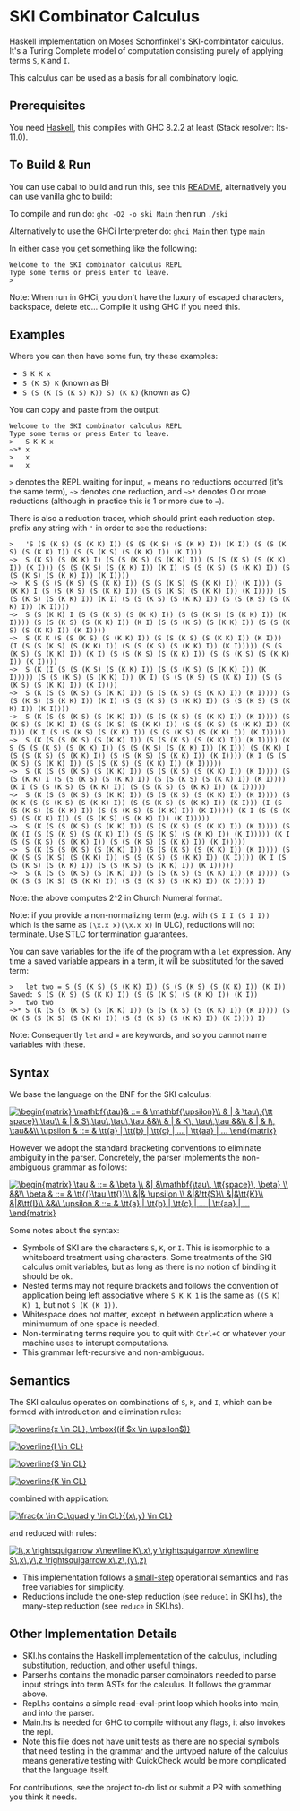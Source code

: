 # SKI Combinator Calculus
Haskell implementation on  Moses Schonfinkel's SKI-combintator calculus. It's a Turing Complete model of computation consisting purely of applying terms `S`, `K` and `I`.

This calculus can be used as a basis for all combinatory logic.

## Prerequisites
You need [Haskell](https://www.haskell.org/), this compiles with GHC 8.2.2 at least (Stack resolver: lts-11.0).

## To Build & Run

You can use cabal to build and run this, see this [README](../README.md), alternatively you can use vanilla ghc to build:

To compile and run do:
`ghc -O2 -o ski Main`
then run `./ski`

Alternatively to use the GHCi Interpreter do:
`ghci Main`
then type `main`

In either case you get something like the following:
```
Welcome to the SKI combinator calculus REPL
Type some terms or press Enter to leave.
>
```

Note: When run in GHCi, you don't have the luxury of escaped characters, backspace, delete etc...
Compile it using GHC if you need this.

## Examples 
Where you can then have some fun, try these examples:
- `S K K x`
- `S (K S) K` (known as B)
- `S (S (K (S (K S) K)) S) (K K)` (known as C)

You can copy and paste from the output:
```
Welcome to the SKI combinator calculus REPL
Type some terms or press Enter to leave.
>   S K K x
~>* x
>   x
=   x
```
`>` denotes the REPL waiting for input, `=` means no reductions occurred (it's the same term), `~>` denotes one reduction, and `~>*` denotes 0 or more reductions (although in practice this is 1 or more due to `=`).

There is also a reduction tracer, which should print each reduction step. prefix any string with `'` in order to see the reductions:
```
>   'S (S (K S) (S (K K) I)) (S (S (K S) (S (K K) I)) (K I)) (S (S (K S) (S (K K) I)) (S (S (K S) (S (K K) I)) (K I)))
~>  S (K S) (S (K K) I) (S (S (K S) (S (K K) I)) (S (S (K S) (S (K K) I)) (K I))) (S (S (K S) (S (K K) I)) (K I) (S (S (K S) (S (K K) I)) (S (S (K S) (S (K K) I)) (K I))))
~>  K S (S (S (K S) (S (K K) I)) (S (S (K S) (S (K K) I)) (K I))) (S (K K) I (S (S (K S) (S (K K) I)) (S (S (K S) (S (K K) I)) (K I)))) (S (S (K S) (S (K K) I)) (K I) (S (S (K S) (S (K K) I)) (S (S (K S) (S (K K) I)) (K I))))
~>  S (S (K K) I (S (S (K S) (S (K K) I)) (S (S (K S) (S (K K) I)) (K I)))) (S (S (K S) (S (K K) I)) (K I) (S (S (K S) (S (K K) I)) (S (S (K S) (S (K K) I)) (K I))))
~>  S (K K (S (S (K S) (S (K K) I)) (S (S (K S) (S (K K) I)) (K I))) (I (S (S (K S) (S (K K) I)) (S (S (K S) (S (K K) I)) (K I))))) (S (S (K S) (S (K K) I)) (K I) (S (S (K S) (S (K K) I)) (S (S (K S) (S (K K) I)) (K I))))
~>  S (K (I (S (S (K S) (S (K K) I)) (S (S (K S) (S (K K) I)) (K I))))) (S (S (K S) (S (K K) I)) (K I) (S (S (K S) (S (K K) I)) (S (S (K S) (S (K K) I)) (K I))))
~>  S (K (S (S (K S) (S (K K) I)) (S (S (K S) (S (K K) I)) (K I)))) (S (S (K S) (S (K K) I)) (K I) (S (S (K S) (S (K K) I)) (S (S (K S) (S (K K) I)) (K I))))
~>  S (K (S (S (K S) (S (K K) I)) (S (S (K S) (S (K K) I)) (K I)))) (S (K S) (S (K K) I) (S (S (K S) (S (K K) I)) (S (S (K S) (S (K K) I)) (K I))) (K I (S (S (K S) (S (K K) I)) (S (S (K S) (S (K K) I)) (K I)))))
~>  S (K (S (S (K S) (S (K K) I)) (S (S (K S) (S (K K) I)) (K I)))) (K S (S (S (K S) (S (K K) I)) (S (S (K S) (S (K K) I)) (K I))) (S (K K) I (S (S (K S) (S (K K) I)) (S (S (K S) (S (K K) I)) (K I)))) (K I (S (S (K S) (S (K K) I)) (S (S (K S) (S (K K) I)) (K I)))))
~>  S (K (S (S (K S) (S (K K) I)) (S (S (K S) (S (K K) I)) (K I)))) (S (S (K K) I (S (S (K S) (S (K K) I)) (S (S (K S) (S (K K) I)) (K I)))) (K I (S (S (K S) (S (K K) I)) (S (S (K S) (S (K K) I)) (K I)))))
~>  S (K (S (S (K S) (S (K K) I)) (S (S (K S) (S (K K) I)) (K I)))) (S (K K (S (S (K S) (S (K K) I)) (S (S (K S) (S (K K) I)) (K I))) (I (S (S (K S) (S (K K) I)) (S (S (K S) (S (K K) I)) (K I))))) (K I (S (S (K S) (S (K K) I)) (S (S (K S) (S (K K) I)) (K I)))))
~>  S (K (S (S (K S) (S (K K) I)) (S (S (K S) (S (K K) I)) (K I)))) (S (K (I (S (S (K S) (S (K K) I)) (S (S (K S) (S (K K) I)) (K I))))) (K I (S (S (K S) (S (K K) I)) (S (S (K S) (S (K K) I)) (K I)))))
~>  S (K (S (S (K S) (S (K K) I)) (S (S (K S) (S (K K) I)) (K I)))) (S (K (S (S (K S) (S (K K) I)) (S (S (K S) (S (K K) I)) (K I)))) (K I (S (S (K S) (S (K K) I)) (S (S (K S) (S (K K) I)) (K I)))))
~>  S (K (S (S (K S) (S (K K) I)) (S (S (K S) (S (K K) I)) (K I)))) (S (K (S (S (K S) (S (K K) I)) (S (S (K S) (S (K K) I)) (K I)))) I)
```
Note: the above computes 2^2 in Church Numeral format.

Note: if you provide a non-normalizing term (e.g. with `(S I I (S I I))` which is the same as `(\x.x x)(\x.x x)` in ULC), reductions will not terminate. Use STLC for termination guarantees.

You can save variables for the life of the program with a `let` expression. Any time a saved variable appears in a term, it will be substituted for the saved term:
```
>   let two = S (S (K S) (S (K K) I)) (S (S (K S) (S (K K) I)) (K I))
Saved: S (S (K S) (S (K K) I)) (S (S (K S) (S (K K) I)) (K I))
>   two two
~>* S (K (S (S (K S) (S (K K) I)) (S (S (K S) (S (K K) I)) (K I)))) (S (K (S (S (K S) (S (K K) I)) (S (S (K S) (S (K K) I)) (K I)))) I)
```
Note: Consequently `let` and `=` are keywords, and so you cannot name variables with these. 

## Syntax 

We base the language on the BNF for the SKI calculus:

<a href="https://www.codecogs.com/eqnedit.php?latex=\begin{matrix}&space;\mathbf{\tau}&&space;::=&space;&&space;\mathbf{\upsilon}\\&space;&&space;|&space;&&space;\tau\,{\tt&space;space}\,\tau\\&space;&&space;|&space;&&space;S\,\tau\,\tau\,\tau&space;&&\\&space;&&space;|&space;&&space;K\,&space;\tau\,\tau&space;&&\\&space;&&space;|&space;&&space;I\,&space;\tau&&\\&space;\upsilon&space;&&space;::=&space;&&space;\tt{a}&space;|&space;\tt{b}&space;|&space;\tt{c}&space;|&space;...&space;|&space;\tt{aa}&space;|&space;...&space;\end{matrix}" target="_blank"><img src="https://latex.codecogs.com/gif.latex?\begin{matrix}&space;\mathbf{\tau}&&space;::=&space;&&space;\mathbf{\upsilon}\\&space;&&space;|&space;&&space;\tau\,{\tt&space;space}\,\tau\\&space;&&space;|&space;&&space;S\,\tau\,\tau\,\tau&space;&&\\&space;&&space;|&space;&&space;K\,&space;\tau\,\tau&space;&&\\&space;&&space;|&space;&&space;I\,&space;\tau&&\\&space;\upsilon&space;&&space;::=&space;&&space;\tt{a}&space;|&space;\tt{b}&space;|&space;\tt{c}&space;|&space;...&space;|&space;\tt{aa}&space;|&space;...&space;\end{matrix}" title="\begin{matrix} \mathbf{\tau}& ::= & \mathbf{\upsilon}\\ & | & \tau\,{\tt space}\,\tau\\ & | & S\,\tau\,\tau\,\tau &&\\ & | & K\, \tau\,\tau &&\\ & | & I\, \tau&&\\ \upsilon & ::= & \tt{a} | \tt{b} | \tt{c} | ... | \tt{aa} | ... \end{matrix}" /></a>

However we adopt the standard bracketing conventions to eliminate ambiguity in the parser. Concretely, the parser implements the non-ambiguous grammar as follows:

<a href="https://www.codecogs.com/eqnedit.php?latex=\begin{matrix}&space;\tau&space;&&space;::=&space;&&space;\beta&space;\\&space;&|&space;&\mathbf{\tau\,&space;\tt{space}\,&space;\beta}&space;\\&space;&&\\&space;\beta&space;&&space;::=&space;&&space;\tt{(}\tau&space;\tt{)}\\&space;&|&&space;\upsilon&space;\\&space;&|&\tt{S}\\&space;&|&\tt{K}\\&space;&|&\tt{I}\\&space;&&\\&space;\upsilon&space;&&space;::=&space;&&space;\tt{a}&space;|&space;\tt{b}&space;|&space;\tt{c}&space;|&space;...&space;|&space;\tt{aa}&space;|&space;...&space;\end{matrix}" target="_blank"><img src="https://latex.codecogs.com/gif.latex?\begin{matrix}&space;\tau&space;&&space;::=&space;&&space;\beta&space;\\&space;&|&space;&\mathbf{\tau\,&space;\tt{space}\,&space;\beta}&space;\\&space;&&\\&space;\beta&space;&&space;::=&space;&&space;\tt{(}\tau&space;\tt{)}\\&space;&|&&space;\upsilon&space;\\&space;&|&\tt{S}\\&space;&|&\tt{K}\\&space;&|&\tt{I}\\&space;&&\\&space;\upsilon&space;&&space;::=&space;&&space;\tt{a}&space;|&space;\tt{b}&space;|&space;\tt{c}&space;|&space;...&space;|&space;\tt{aa}&space;|&space;...&space;\end{matrix}" title="\begin{matrix} \tau & ::= & \beta \\ &| &\mathbf{\tau\, \tt{space}\, \beta} \\ &&\\ \beta & ::= & \tt{(}\tau \tt{)}\\ &|& \upsilon \\ &|&\tt{S}\\ &|&\tt{K}\\ &|&\tt{I}\\ &&\\ \upsilon & ::= & \tt{a} | \tt{b} | \tt{c} | ... | \tt{aa} | ... \end{matrix}" /></a>

Some notes about the syntax:

- Symbols of SKI are the characters `S`, `K`, or `I`. This is isomorphic to a whiteboard treatment using characters. Some treatments of the SKI calculus omit variables, but as long as there is no notion of binding it should be ok.
- Nested terms may not require brackets and follows the convention of application being left associative where `S K K 1` is the same as `((S K) K) 1`, but not `S (K (K 1))`.
- Whitespace does not matter, except in between application where a minimumum of one space is needed. 
- Non-terminating terms require you to quit with `Ctrl+C` or whatever your machine uses to interupt computations.
- This grammar left-recursive and non-ambiguous.

## Semantics

The SKI calculus operates on combinations of `S`, `K`, and `I`, which can be formed with introduction and elimination rules:

<a href="https://www.codecogs.com/eqnedit.php?latex=\overline{x&space;\in&space;CL},&space;\mbox{(if&space;$x&space;\in&space;\upsilon$)}" target="_blank"><img src="https://latex.codecogs.com/gif.latex?\overline{x&space;\in&space;CL},&space;\mbox{(if&space;$x&space;\in&space;\upsilon$)}" title="\overline{x \in CL}, \mbox{(if $x \in \upsilon$)}" /></a>

<a href="https://www.codecogs.com/eqnedit.php?latex=\overline{I&space;\in&space;CL}" target="_blank"><img src="https://latex.codecogs.com/gif.latex?\overline{I&space;\in&space;CL}" title="\overline{I \in CL}" /></a>

<a href="https://www.codecogs.com/eqnedit.php?latex=\overline{S&space;\in&space;CL}" target="_blank"><img src="https://latex.codecogs.com/gif.latex?\overline{S&space;\in&space;CL}" title="\overline{S \in CL}" /></a>

<a href="https://www.codecogs.com/eqnedit.php?latex=\overline{K&space;\in&space;CL}" target="_blank"><img src="https://latex.codecogs.com/gif.latex?\overline{K&space;\in&space;CL}" title="\overline{K \in CL}" /></a>

combined with application:

<a href="https://www.codecogs.com/eqnedit.php?latex=\frac{x&space;\in&space;CL\quad&space;y&space;\in&space;CL}{(x\,y)&space;\in&space;CL}" target="_blank"><img src="https://latex.codecogs.com/gif.latex?\frac{x&space;\in&space;CL\quad&space;y&space;\in&space;CL}{(x\,y)&space;\in&space;CL}" title="\frac{x \in CL\quad y \in CL}{(x\,y) \in CL}" /></a>

and reduced with rules:

<a href="https://www.codecogs.com/eqnedit.php?latex=I\,x&space;\rightsquigarrow&space;x\newline&space;K\,x\,y&space;\rightsquigarrow&space;x\newline&space;S\,x\,y\,z&space;\rightsquigarrow&space;x\,z\,(y\,z)" target="_blank"><img src="https://latex.codecogs.com/gif.latex?I\,x&space;\rightsquigarrow&space;x\newline&space;K\,x\,y&space;\rightsquigarrow&space;x\newline&space;S\,x\,y\,z&space;\rightsquigarrow&space;x\,z\,(y\,z)" title="I\,x \rightsquigarrow x\newline K\,x\,y \rightsquigarrow x\newline S\,x\,y\,z \rightsquigarrow x\,z\,(y\,z)" /></a>

- This implementation follows a [small-step](https://cs.stackexchange.com/questions/43294/difference-between-small-and-big-step-operational-semantics) operational semantics and has free variables for simplicity. 
- Reductions include the one-step reduction (see `reduce1` in SKI.hs), the many-step reduction (see `reduce` in SKI.hs). 

## Other Implementation Details
- SKI.hs contains the Haskell implementation of the calculus, including substitution, reduction, and other useful things.
- Parser.hs contains the monadic parser combinators needed to parse input strings into term ASTs for the calculus. It follows the grammar above.
- Repl.hs contains a simple read-eval-print loop which hooks into main, and into the parser.
- Main.hs is needed for GHC to compile without any flags, it also invokes the repl.
- Note this file does not have unit tests as there are no special symbols that need testing in the grammar and the untyped nature of the calculus means generative testing with QuickCheck would be more complicated that the language itself.

For contributions, see the project to-do list or submit a PR with something you think it needs.


